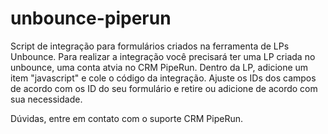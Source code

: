 # unbounce-piperun

Script de integração para formulários criados na ferramenta de LPs Unbounce.
Para realizar a integração você precisará ter uma LP criada no unbounce, uma conta atvia no CRM PipeRun.
Dentro da LP, adicione um item "javascript" e cole o código da integração. Ajuste os IDs dos campos de acordo com os ID do seu formulário e retire ou adicione de acordo com sua necessidade.

Dúvidas, entre em contato com o suporte CRM PipeRun.
